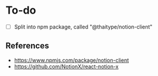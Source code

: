 # To-do
- [ ] Split into npm package, called "@thaitype/notion-client"

## References
- https://www.npmjs.com/package/notion-client
- https://github.com/NotionX/react-notion-x